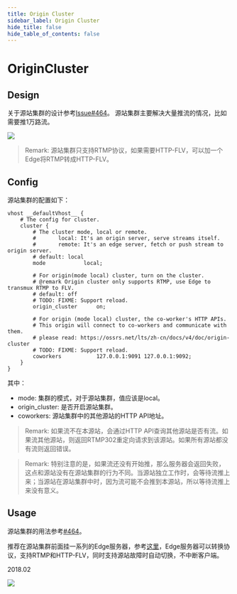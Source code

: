 ```yaml
---
title: Origin Cluster
sidebar_label: Origin Cluster
hide_title: false
hide_table_of_contents: false
---
```


# OriginCluster

## Design

关于源站集群的设计参考[Issue#464](https://github.com/ossrs/srs/issues/464#issuecomment-306082751)。
源站集群主要解决大量推流的情况，比如需要推1万路流。

![](/img/doc-advanced-guides-origin-cluster-001.png)

> Remark: 源站集群只支持RTMP协议，如果需要HTTP-FLV，可以加一个Edge将RTMP转成HTTP-FLV。

## Config

源站集群的配置如下：

```
vhost __defaultVhost__ {
    # The config for cluster.
    cluster {
        # The cluster mode, local or remote.
        #       local: It's an origin server, serve streams itself.
        #       remote: It's an edge server, fetch or push stream to origin server.
        # default: local
        mode            local;

        # For origin(mode local) cluster, turn on the cluster.
        # @remark Origin cluster only supports RTMP, use Edge to transmux RTMP to FLV.
        # default: off
        # TODO: FIXME: Support reload.
        origin_cluster      on;

        # For origin (mode local) cluster, the co-worker's HTTP APIs.
        # This origin will connect to co-workers and communicate with them.
        # please read: https://ossrs.net/lts/zh-cn/docs/v4/doc/origin-cluster
        # TODO: FIXME: Support reload.
        coworkers           127.0.0.1:9091 127.0.0.1:9092;
    }
}
```

其中：

* mode: 集群的模式，对于源站集群，值应该是local。
* origin_cluster: 是否开启源站集群。
* coworkers: 源站集群中的其他源站的HTTP API地址。

> Remark: 如果流不在本源站，会通过HTTP API查询其他源站是否有流。如果流其他源站，则返回RTMP302重定向请求到该源站。如果所有源站都没有流则返回错误。

> Remark: 特别注意的是，如果流还没有开始推，那么服务器会返回失败，这点和源站没有在源站集群的行为不同。当源站独立工作时，会等待流推上来；当源站在源站集群中时，因为流可能不会推到本源站，所以等待流推上来没有意义。

## Usage

源站集群的用法参考[#464](https://github.com/ossrs/srs/issues/464#issuecomment-366169487)。

推荐在源站集群前面挂一系列的Edge服务器，参考[这里](https://github.com/ossrs/srs/issues/464#issuecomment-366169962)，Edge服务器可以转换协议，支持RTMP和HTTP-FLV，同时支持源站故障时自动切换，不中断客户端。

2018.02

![](https://ossrs.net/gif/v1/sls.gif?site=ossrs.net&path=/lts/doc/zh/v5/origin-cluster)


